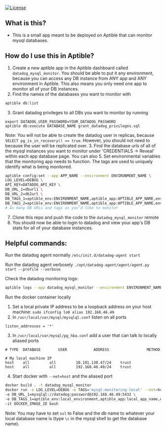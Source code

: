 [![License](https://img.shields.io/badge/License-Apache%202.0-blue.svg)](https://opensource.org/licenses/Apache-2.0)

## What is this?
- This is a small app meant to be deployed on Aptible that can monitor mysql databases.

## How do I use this in Aptible?
1. Create a new aptible app in the Aptible dashboard called `datadog_mysql_monitor`.  You should be able to put it any environment, because you can access any DB instance from ANY app and ANY environment in Aptible.  This also means you only need one app to monitor all of your DB instances.
2. Find the names of the databases you want to monitor with
```bash
aptible db:list
```
3.  Grant datadog privileges to all DBs you want to monitor by running
```
export DATADOG_USER_PASSWORD=YOUR_DATADOG_PASSWORD
aptible db:execute DATABASE_NAME grant_datadog_privileges.sql
```

Note: You will not be able to create the datadog user in replicas, because `SELECT pg_is_in_recovery() == true`.  However, you should not need to because the user will be replicated over.
3. Find the database urls of all of the mysql instances you want to monitor under 'CREDENTIALS -> Reveal' within each app database page.  You can also
5. Set environmental variables that the monitoring app needs to function.  The tags are used to uniquely identify what is being monitored.
```bash
aptible config:set --app APP_NAME --environment ENVIRONMENT_NAME \
LOG_LEVEL=DEBUG \
API_KEY=DATADOG_API_KEY \
DB_URL_1=dburl1 \
DB_URL_2=db2url \
DB_TAGS_1=aptible_env:ENVIRONMENT_NAME,aptible_app:APTIBLE_APP_NAME,env:ENVIRONMENT_NAME,app:APP_NAME,db:DATABASE_NAME \
DB_TAGS_2=aptible_env:ENVIRONMENT_NAME,aptible_app:APTIBLE_APP_NAME,env:ENVIRONMENT_NAME,app:APP_NAME,db:DATABASE_NAME
# As many DB URLs and tags as you'd like to monitor
```
7. Clone this repo and push the code to the `datadog_mysql_monitor` remote
8. You should now be able to login to datadog and view your app's DB stats for all of your database instances.

## Helpful commands:

Run the datadog agent normally
`/etc/init.d/datadog-agent start`

Run the datadog agent verbosely
`./opt/datadog-agent/agent/agent.py start --profile --verbose`

Check the datadog monitoring logs:
```bash
aptible logs --app datadog_mysql_monitor --environment ENVIRONMENT_NAME
```

Run the docker container locally
1. Set a local private IP address to be a loopback address on your host machine: `sudo ifconfig lo0 alias 192.168.46.49`
2. In `/usr/local/var/mysql/mysqlql.conf` listen on all ports

```
listen_addresses = '*'
```
3. In `/usr/local/var/mysql/pg_hba.conf` add a user that can talk to locally aliased ports

```
# TYPE  DATABASE        USER            ADDRESS                 METHOD

# My local machine IP
host    all         all         10.101.130.47/24    trust
host    all         all         192.168.46.49/24    trust
```
4. Start docker with `--net=host` and the aliased port
```bash
docker build . -t datadog_mysql_monitor
docker run -e LOG_LEVEL=DEBUG -e TAGS='mysql-monitoring-local' --net=host -e API_KEY=123 \
-e DB_URL_1=mysqlql://datadog:password@192.168.46.49:5432 \
-e DB_TAGS_1=aptible_env:local_environment,aptible_app:local_app_name,env:local_environment,app:local_app_name,db:local_db \
-it DOCKER_IMAGE_ID bash
```

Note: You may have to set `ssl` to False and the db name to whatever your local database name is (type `\c` in the mysql shell to get the database name).
